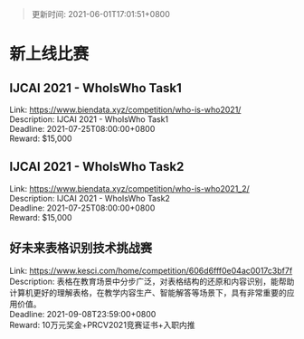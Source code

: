 > 更新时间: 2021-06-01T17:01:51+0800 

# 新上线比赛


## IJCAI 2021 - WhoIsWho Task1
Link: https://www.biendata.xyz/competition/who-is-who2021/  
Description: IJCAI 2021 - WhoIsWho Task1  
Deadline: 2021-07-25T08:00:00+0800  
Reward: $15,000  

## IJCAI 2021 - WhoIsWho Task2
Link: https://www.biendata.xyz/competition/who-is-who2021_2/  
Description: IJCAI 2021 - WhoIsWho Task2  
Deadline: 2021-07-25T08:00:00+0800  
Reward: $15,000  

## 好未来表格识别技术挑战赛
Link: https://www.kesci.com/home/competition/606d6fff0e04ac0017c3bf7f  
Description: 表格在教育场景中分步广泛，对表格结构的还原和内容识别，能帮助计算机更好的理解表格，在教学内容生产、智能解答等场景下，具有非常重要的应用价值。  
Deadline: 2021-09-08T23:59:00+0800  
Reward: 10万元奖金+PRCV2021竞赛证书+入职内推  

